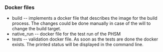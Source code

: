 ### Docker files
- build -- implements a docker file that describes the image for the build process. The changes could be done manually in case of the will to change the build target.
- native_run -- docker file for the test run of the PHSM
- tests -- validation docker file. As soon as the tests are done the docker exists. The printed status will be displayed in the command line.